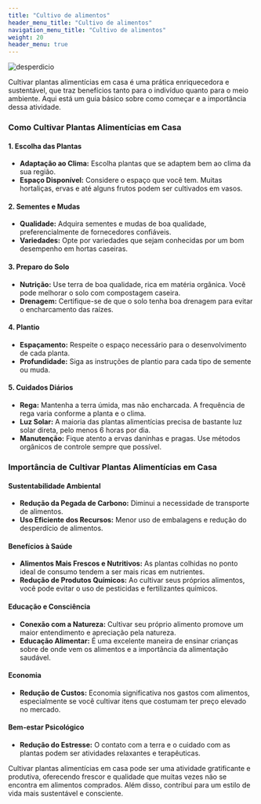 ```yaml
---
title: "Cultivo de alimentos"
header_menu_title: "Cultivo de alimentos"
navigation_menu_title: "Cultivo de alimentos"
weight: 20
header_menu: true
---
```


![desperdicio](../../images/cultivo.png)


Cultivar plantas alimentícias em casa é uma prática enriquecedora e sustentável, que traz benefícios tanto para o indivíduo quanto para o meio ambiente. Aqui está um guia básico sobre como começar e a importância dessa atividade.

### Como Cultivar Plantas Alimentícias em Casa

#### 1. Escolha das Plantas
- **Adaptação ao Clima:** Escolha plantas que se adaptem bem ao clima da sua região.
- **Espaço Disponível:** Considere o espaço que você tem. Muitas hortaliças, ervas e até alguns frutos podem ser cultivados em vasos.

#### 2. Sementes e Mudas
- **Qualidade:** Adquira sementes e mudas de boa qualidade, preferencialmente de fornecedores confiáveis.
- **Variedades:** Opte por variedades que sejam conhecidas por um bom desempenho em hortas caseiras.

#### 3. Preparo do Solo
- **Nutrição:** Use terra de boa qualidade, rica em matéria orgânica. Você pode melhorar o solo com compostagem caseira.
- **Drenagem:** Certifique-se de que o solo tenha boa drenagem para evitar o encharcamento das raízes.

#### 4. Plantio
- **Espaçamento:** Respeite o espaço necessário para o desenvolvimento de cada planta.
- **Profundidade:** Siga as instruções de plantio para cada tipo de semente ou muda.

#### 5. Cuidados Diários
- **Rega:** Mantenha a terra úmida, mas não encharcada. A frequência de rega varia conforme a planta e o clima.
- **Luz Solar:** A maioria das plantas alimentícias precisa de bastante luz solar direta, pelo menos 6 horas por dia.
- **Manutenção:** Fique atento a ervas daninhas e pragas. Use métodos orgânicos de controle sempre que possível.

### Importância de Cultivar Plantas Alimentícias em Casa

#### Sustentabilidade Ambiental
- **Redução da Pegada de Carbono:** Diminui a necessidade de transporte de alimentos.
- **Uso Eficiente dos Recursos:** Menor uso de embalagens e redução do desperdício de alimentos.

#### Benefícios à Saúde
- **Alimentos Mais Frescos e Nutritivos:** As plantas colhidas no ponto ideal de consumo tendem a ser mais ricas em nutrientes.
- **Redução de Produtos Químicos:** Ao cultivar seus próprios alimentos, você pode evitar o uso de pesticidas e fertilizantes químicos.

#### Educação e Consciência
- **Conexão com a Natureza:** Cultivar seu próprio alimento promove um maior entendimento e apreciação pela natureza.
- **Educação Alimentar:** É uma excelente maneira de ensinar crianças sobre de onde vem os alimentos e a importância da alimentação saudável.

#### Economia
- **Redução de Custos:** Economia significativa nos gastos com alimentos, especialmente se você cultivar itens que costumam ter preço elevado no mercado.

#### Bem-estar Psicológico
- **Redução do Estresse:** O contato com a terra e o cuidado com as plantas podem ser atividades relaxantes e terapêuticas.

Cultivar plantas alimentícias em casa pode ser uma atividade gratificante e produtiva, oferecendo frescor e qualidade que muitas vezes não se encontra em alimentos comprados. Além disso, contribui para um estilo de vida mais sustentável e consciente.

